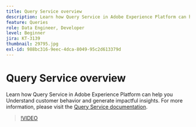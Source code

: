 ```yaml
---
title: Query Service overview
description: Learn how Query Service in Adobe Experience Platform can help you Understand customer behavior and generate impactful insights. 
feature: Queries
role: Data Engineer, Developer
level: Beginner
jira: KT-3139
thumbnail: 29795.jpg
exl-id: 988bc316-9eec-4dca-8049-95c2d613379d
---
```

# Query Service overview

Learn how Query Service in Adobe Experience Platform can help you Understand customer behavior and generate impactful insights. For more information, please visit the [Query Service documentation](https://experienceleague.adobe.com/docs/experience-platform/query/home.html).

>[!VIDEO](https://video.tv.adobe.com/v/29795?learn=on)
